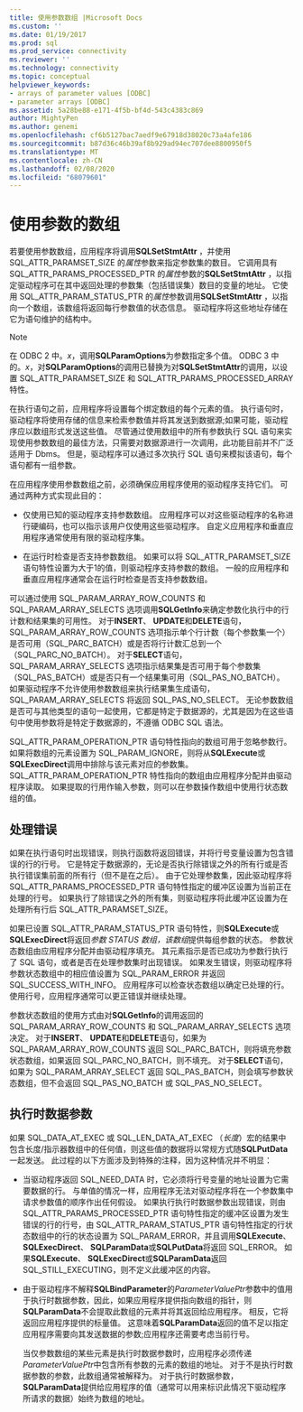 ```yaml
---
title: 使用参数数组 |Microsoft Docs
ms.custom: ''
ms.date: 01/19/2017
ms.prod: sql
ms.prod_service: connectivity
ms.reviewer: ''
ms.technology: connectivity
ms.topic: conceptual
helpviewer_keywords:
- arrays of parameter values [ODBC]
- parameter arrays [ODBC]
ms.assetid: 5a28be88-e171-4f5b-bf4d-543c4383c869
author: MightyPen
ms.author: genemi
ms.openlocfilehash: cf6b5127bac7aedf9e67918d38020c73a4afe186
ms.sourcegitcommit: b87d36c46b39af8b929ad94ec707dee8800950f5
ms.translationtype: MT
ms.contentlocale: zh-CN
ms.lasthandoff: 02/08/2020
ms.locfileid: "68079601"
---
```

# <a name="using-arrays-of-parameters"></a>使用参数的数组
若要使用参数数组，应用程序将调用**SQLSetStmtAttr** ，并使用 SQL_ATTR_PARAMSET_SIZE 的*属性*参数来指定参数集的数目。 它调用具有 SQL_ATTR_PARAMS_PROCESSED_PTR 的*属性*参数的**SQLSetStmtAttr** ，以指定驱动程序可在其中返回处理的参数集（包括错误集）数目的变量的地址。 它使用 SQL_ATTR_PARAM_STATUS_PTR 的*属性*参数调用**SQLSetStmtAttr** ，以指向一个数组，该数组将返回每行参数值的状态信息。 驱动程序将这些地址存储在它为语句维护的结构中。  
  
> [!NOTE]  
>  在 ODBC 2 中。*x*，调用**SQLParamOptions**为参数指定多个值。 ODBC 3 中的。*x*，对**SQLParamOptions**的调用已替换为对**SQLSetStmtAttr**的调用，以设置 SQL_ATTR_PARAMSET_SIZE 和 SQL_ATTR_PARAMS_PROCESSED_ARRAY 特性。  
  
 在执行语句之前，应用程序将设置每个绑定数组的每个元素的值。 执行语句时，驱动程序将使用存储的信息来检索参数值并将其发送到数据源;如果可能，驱动程序应以数组形式发送这些值。 尽管通过使用数组中的所有参数执行 SQL 语句来实现使用参数数组的最佳方法，只需要对数据源进行一次调用，此功能目前并不广泛适用于 Dbms。 但是，驱动程序可以通过多次执行 SQL 语句来模拟该语句，每个语句都有一组参数。  
  
 在应用程序使用参数数组之前，必须确保应用程序使用的驱动程序支持它们。 可通过两种方式实现此目的：  
  
-   仅使用已知的驱动程序支持参数数组。 应用程序可以对这些驱动程序的名称进行硬编码，也可以指示该用户仅使用这些驱动程序。 自定义应用程序和垂直应用程序通常使用有限的驱动程序集。  
  
-   在运行时检查是否支持参数数组。 如果可以将 SQL_ATTR_PARAMSET_SIZE 语句特性设置为大于1的值，则驱动程序支持参数的数组。 一般的应用程序和垂直应用程序通常会在运行时检查是否支持参数数组。  
  
 可以通过使用 SQL_PARAM_ARRAY_ROW_COUNTS 和 SQL_PARAM_ARRAY_SELECTS 选项调用**SQLGetInfo**来确定参数化执行中的行计数和结果集的可用性。 对于**INSERT**、 **UPDATE**和**DELETE**语句，SQL_PARAM_ARRAY_ROW_COUNTS 选项指示单个行计数（每个参数集一个）是否可用（SQL_PARC_BATCH）或是否将行计数汇总到一个（SQL_PARC_NO_BATCH）。 对于**SELECT**语句，SQL_PARAM_ARRAY_SELECTS 选项指示结果集是否可用于每个参数集（SQL_PAS_BATCH）或是否只有一个结果集可用（SQL_PAS_NO_BATCH）。 如果驱动程序不允许使用参数数组来执行结果集生成语句，SQL_PARAM_ARRAY_SELECTS 将返回 SQL_PAS_NO_SELECT。 无论参数数组是否可与其他类型的语句一起使用，它都是特定于数据源的，尤其是因为在这些语句中使用参数将是特定于数据源的，不遵循 ODBC SQL 语法。  
  
 SQL_ATTR_PARAM_OPERATION_PTR 语句特性指向的数组可用于忽略参数行。 如果将数组的元素设置为 SQL_PARAM_IGNORE，则将从**SQLExecute**或**SQLExecDirect**调用中排除与该元素对应的参数集。 SQL_ATTR_PARAM_OPERATION_PTR 特性指向的数组由应用程序分配并由驱动程序读取。 如果提取的行用作输入参数，则可以在参数操作数组中使用行状态数组的值。  
  
## <a name="error-processing"></a>处理错误  
 如果在执行语句时出现错误，则执行函数将返回错误，并将行号变量设置为包含错误的行的行号。 它是特定于数据源的，无论是否执行除错误之外的所有行或是否执行错误集前面的所有行（但不是在之后）。 由于它处理参数集，因此驱动程序将 SQL_ATTR_PARAMS_PROCESSED_PTR 语句特性指定的缓冲区设置为当前正在处理的行号。 如果执行了除错误之外的所有集，则驱动程序将此缓冲区设置为在处理所有行后 SQL_ATTR_PARAMSET_SIZE。  
  
 如果已设置 SQL_ATTR_PARAM_STATUS_PTR 语句特性，则**SQLExecute**或**SQLExecDirect**将返回*参数 STATUS 数组，该数组*提供每组参数的状态。 参数状态数组由应用程序分配并由驱动程序填充。 其元素指示是否已成功为参数行执行了 SQL 语句，或者是否在处理参数集时出现错误。 如果发生错误，则驱动程序将参数状态数组中的相应值设置为 SQL_PARAM_ERROR 并返回 SQL_SUCCESS_WITH_INFO。 应用程序可以检查状态数组以确定已处理的行。 使用行号，应用程序通常可以更正错误并继续处理。  
  
 参数状态数组的使用方式由对**SQLGetInfo**的调用返回的 SQL_PARAM_ARRAY_ROW_COUNTS 和 SQL_PARAM_ARRAY_SELECTS 选项决定。 对于**INSERT**、 **UPDATE**和**DELETE**语句，如果为 SQL_PARAM_ARRAY_ROW_COUNTS 返回 SQL_PARC_BATCH，则将填充参数状态数组，如果返回 SQL_PARC_NO_BATCH，则不填充。 对于**SELECT**语句，如果为 SQL_PARAM_ARRAY_SELECT 返回 SQL_PAS_BATCH，则会填写参数状态数组，但不会返回 SQL_PAS_NO_BATCH 或 SQL_PAS_NO_SELECT。  
  
## <a name="data-at-execution-parameters"></a>执行时数据参数  
 如果 SQL_DATA_AT_EXEC 或 SQL_LEN_DATA_AT_EXEC （*长度*）宏的结果中包含长度/指示器数组中的任何值，则这些值的数据将以常规方式随**SQLPutData**一起发送。 此过程的以下方面涉及到特殊的注释，因为这种情况并不明显：  
  
-   当驱动程序返回 SQL_NEED_DATA 时，它必须将行号变量的地址设置为它需要数据的行。 与单值的情况一样，应用程序无法对驱动程序将在一个参数集中请求参数值的顺序作出任何假设。 如果执行执行时数据参数出现错误，则由 SQL_ATTR_PARAMS_PROCESSED_PTR 语句特性指定的缓冲区设置为发生错误的行的行号，由 SQL_ATTR_PARAM_STATUS_PTR 语句特性指定的行状态数组中的行的状态设置为 SQL_PARAM_ERROR，并且调用**SQLExecute**、 **SQLExecDirect**、 **SQLParamData**或**SQLPutData**将返回 SQL_ERROR。 如果**SQLExecute**、 **SQLExecDirect**或**SQLParamData**返回 SQL_STILL_EXECUTING，则不定义此缓冲区的内容。  
  
-   由于驱动程序不解释**SQLBindParameter**的*ParameterValuePtr*参数中的值用于执行时数据参数，因此，如果应用程序提供指向数组的指针，则**SQLParamData**不会提取此数组的元素并将其返回给应用程序。 相反，它将返回应用程序提供的标量值。 这意味着**SQLParamData**返回的值不足以指定应用程序需要向其发送数据的参数;应用程序还需要考虑当前行号。  
  
     当仅参数数组的某些元素是执行时数据参数时，应用程序必须传递*ParameterValuePtr*中包含所有参数的元素的数组的地址。 对于不是执行时数据参数的参数，此数组通常被解释为。 对于执行时数据参数， **SQLParamData**提供给应用程序的值（通常可以用来标识此情况下驱动程序所请求的数据）始终为数组的地址。
